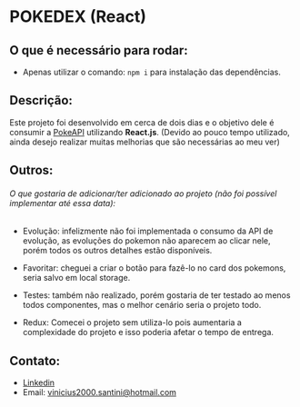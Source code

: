# POKEDEX (React)


## O que é necessário para rodar:

 - Apenas utilizar o comando: ```npm i``` para instalação das dependências.
 
 
 ## Descrição:
 Este projeto foi desenvolvido em cerca de dois dias e o objetivo dele é consumir a [PokeAPI](https://pokeapi.co/) utilizando **React.js**.
 (Devido ao pouco tempo utilizado, ainda desejo realizar muitas melhorias que são necessárias ao meu ver)
 
 ## Outros:
###### O que gostaria de adicionar/ter adicionado ao projeto (não foi possível implementar até essa data):

- Evolução: infelizmente não foi implementada o consumo da API de evolução, as evoluções do pokemon não aparecem ao clicar nele, porém todos os outros detalhes estão disponíveis. 

- Favoritar: cheguei a criar o botão para fazê-lo no card dos pokemons, seria salvo em local storage.
  
- Testes: também não realizado, porém gostaria de ter testado ao menos todos componentes, mas o melhor cenário seria o projeto todo.

- Redux: Comecei o projeto sem utiliza-lo pois aumentaria a complexidade do projeto e isso poderia afetar o tempo de entrega.


## Contato:
- [Linkedin](https://www.linkedin.com/in/vinicius-santini-5258b0ab/)
- Email: vinicius2000.santini@hotmail.com
